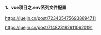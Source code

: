 #### 1、vue项目之.env系列文件配置
https://juejin.cn/post/7234054756938694711

https://juejin.cn/post/7148231829110620191